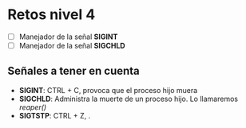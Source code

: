 # Retos nivel 4

- [ ] Manejador de la señal **SIGINT**
- [ ] Manejador de la señal **SIGCHLD**

## Señales a tener en cuenta

- **SIGINT**: CTRL + C, provoca que el proceso hijo muera
- **SIGCHLD**: Administra la muerte de un proceso hijo. Lo llamaremos *reaper()*
- **SIGTSTP**: CTRL + Z, .
